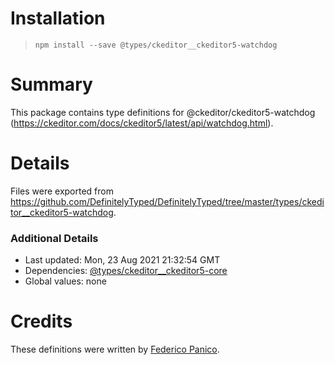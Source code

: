 # Installation
> `npm install --save @types/ckeditor__ckeditor5-watchdog`

# Summary
This package contains type definitions for @ckeditor/ckeditor5-watchdog (https://ckeditor.com/docs/ckeditor5/latest/api/watchdog.html).

# Details
Files were exported from https://github.com/DefinitelyTyped/DefinitelyTyped/tree/master/types/ckeditor__ckeditor5-watchdog.

### Additional Details
 * Last updated: Mon, 23 Aug 2021 21:32:54 GMT
 * Dependencies: [@types/ckeditor__ckeditor5-core](https://npmjs.com/package/@types/ckeditor__ckeditor5-core)
 * Global values: none

# Credits
These definitions were written by [Federico Panico](https://github.com/fedemp).
